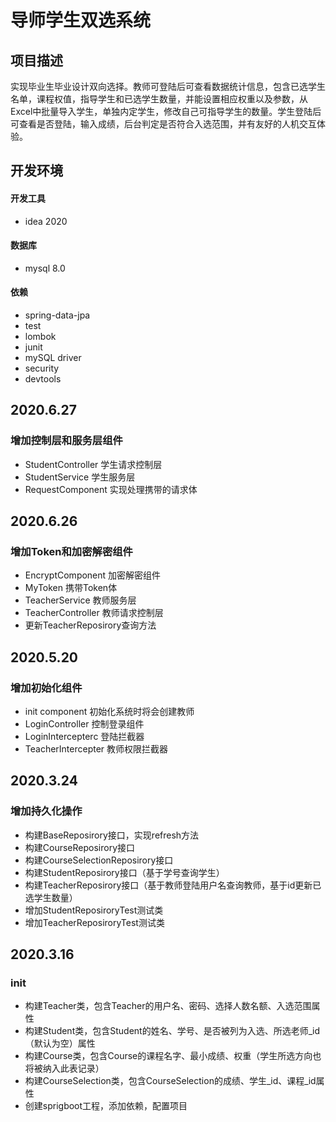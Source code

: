 # 导师学生双选系统
## 项目描述
实现毕业生毕业设计双向选择。教师可登陆后可查看数据统计信息，包含已选学生名单，课程权值，指导学生和已选学生数量，并能设置相应权重以及参数，从Excel中批量导入学生，单独内定学生，修改自己可指导学生的数量。学生登陆后可查看是否登陆，输入成绩，后台判定是否符合入选范围，并有友好的人机交互体验。
## 开发环境
#### 开发工具
- idea 2020
#### 数据库
- mysql 8.0
#### 依赖
- spring-data-jpa
- test
- lombok
- junit
- mySQL driver
- security
- devtools
## 2020.6.27
### 增加控制层和服务层组件
- StudentController 学生请求控制层
- StudentService 学生服务层
- RequestComponent 实现处理携带的请求体
## 2020.6.26
### 增加Token和加密解密组件
- EncryptComponent 加密解密组件
- MyToken 携带Token体
- TeacherService 教师服务层
- TeacherController 教师请求控制层
- 更新TeacherReposirory查询方法
## 2020.5.20
### 增加初始化组件
- init component 初始化系统时将会创建教师
- LoginController 控制登录组件
- LoginIntercepterc 登陆拦截器
- TeacherIntercepter 教师权限拦截器
## 2020.3.24
### 增加持久化操作
- 构建BaseReposirory接口，实现refresh方法
- 构建CourseReposirory接口
- 构建CourseSelectionReposirory接口
- 构建StudentReposirory接口（基于学号查询学生）
- 构建TeacherReposirory接口（基于教师登陆用户名查询教师，基于id更新已选学生数量）
- 增加StudentReposiroryTest测试类
- 增加TeacherReposiroryTest测试类
## 2020.3.16
### init
- 构建Teacher类，包含Teacher的用户名、密码、选择人数名额、入选范围属性
- 构建Student类，包含Student的姓名、学号、是否被列为入选、所选老师_id（默认为空）属性
- 构建Course类，包含Course的课程名字、最小成绩、权重（学生所选方向也将被纳入此表记录）
- 构建CourseSelection类，包含CourseSelection的成绩、学生_id、课程_id属性
- 创建sprigboot工程，添加依赖，配置项目
